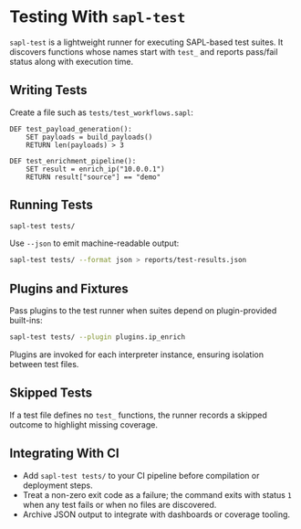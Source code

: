 # Testing With `sapl-test`

`sapl-test` is a lightweight runner for executing SAPL-based test suites. It discovers functions whose names start with `test_` and reports pass/fail status along with execution time.

## Writing Tests

Create a file such as `tests/test_workflows.sapl`:

```sapl
DEF test_payload_generation():
    SET payloads = build_payloads()
    RETURN len(payloads) > 3

DEF test_enrichment_pipeline():
    SET result = enrich_ip("10.0.0.1")
    RETURN result["source"] == "demo"
```

## Running Tests

```bash
sapl-test tests/
```

Use `--json` to emit machine-readable output:

```bash
sapl-test tests/ --format json > reports/test-results.json
```

## Plugins and Fixtures

Pass plugins to the test runner when suites depend on plugin-provided built-ins:

```bash
sapl-test tests/ --plugin plugins.ip_enrich
```

Plugins are invoked for each interpreter instance, ensuring isolation between test files.

## Skipped Tests

If a test file defines no `test_` functions, the runner records a skipped outcome to highlight missing coverage.

## Integrating With CI

* Add `sapl-test tests/` to your CI pipeline before compilation or deployment steps.
* Treat a non-zero exit code as a failure; the command exits with status `1` when any test fails or when no files are discovered.
* Archive JSON output to integrate with dashboards or coverage tooling.
